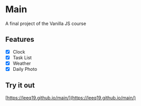 # Main

A final project of the Vanilla JS course

## Features

- [x] Clock
- [x] Task List
- [x] Weather
- [x] Daily Photo

## Try it out

[https://leeq19.github.io/main/](https://leeq19.github.io/main/)
